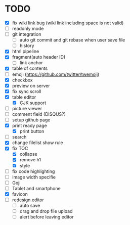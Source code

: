 TODO
====
* [x] fix wiki link bug (wiki link including space is not valid)
* [ ] readonly mode
* [ ] git integration
  - [ ] auto git commit and git rebase when user save file
  - [ ] history
* [x] html pipeline
* [x] fragment(auto header ID)
  - [ ] link anchor
* [x] table of contents
* [ ] emoji (https://github.com/twitter/twemoji)
* [x] checkbox
* [x] preview on server
* [x] fix sync scroll
* [x] table editor
  - [x] CJK support
* [ ] picture viewer
* [ ] comment field (DISQUS?)
* [ ] setup github page
* [x] print ready page
  - [x] print button
* [ ] search
* [x] change filelist show rule
* [x] fix TOC
    - [x] collapse
    - [x] remove h1
    - [x] style
* [ ] fix code highlighting
* [ ] image width specifie
* [ ] Goji
* [ ] Tablet and smartphone
* [x] favicon
* [ ] redesign editor
  - [ ] auto save
  - [ ] drag and drop file upload
  - [ ] alert before leaving editor
